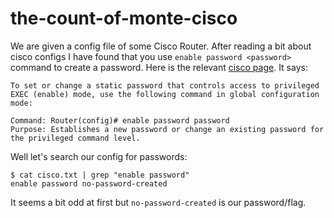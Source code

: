 # the-count-of-monte-cisco

We are given a config file of some Cisco Router. After reading a bit about cisco configs I have found that you use `enable password <password>` command to create a password. Here is the relevant [cisco page](https://www.cisco.com/c/en/us/td/docs/ios/12_2/security/configuration/guide/fsecur_c/scfpass.html). It says:
```Setting or Changing a Static Enable Password
To set or change a static password that controls access to privileged EXEC (enable) mode, use the following command in global configuration mode:

Command: Router(config)# enable password password
Purpose: Establishes a new password or change an existing password for the privileged command level.
```

Well let's search our config for passwords:
```
$ cat cisco.txt | grep "enable password"
enable password no-password-created
```

It seems a bit odd at first but `no-password-created` is our password/flag.


